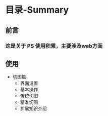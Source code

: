 # 目录-Summary

## 前言
  ### 这是关于 PS 使用积累，主要涉及web方面

## 使用
  * 切图篇
    * 界面设置
    * 基本操作
    * 传统切图
    * 精准切图
    * 扩展知识介绍